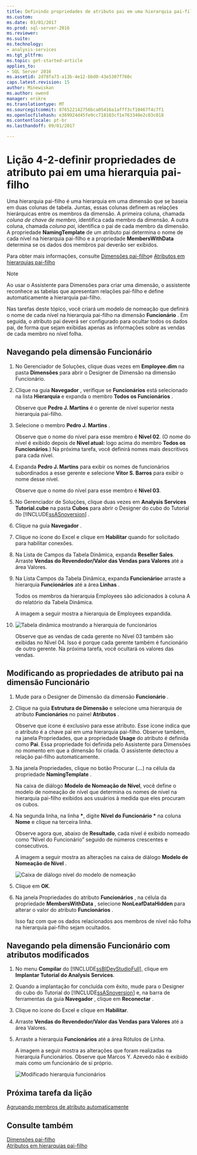 ```yaml
---
title: Definindo propriedades de atributo pai em uma hierarquia pai-filho | Microsoft Docs
ms.custom: 
ms.date: 03/01/2017
ms.prod: sql-server-2016
ms.reviewer: 
ms.suite: 
ms.technology:
- analysis-services
ms.tgt_pltfrm: 
ms.topic: get-started-article
applies_to:
- SQL Server 2016
ms.assetid: 2d78fa73-a13b-4e12-bbd0-43e5307f760c
caps.latest.revision: 15
author: Minewiskan
ms.author: owend
manager: erikre
ms.translationtype: MT
ms.sourcegitcommit: 876522142756bca05416a1afff3cf10467f4c7f1
ms.openlocfilehash: e369924d45fe9cc718103cf1e763340e2c03c018
ms.contentlocale: pt-br
ms.lasthandoff: 09/01/2017

---
```

# <a name="lesson-4-2---defining-parent-attribute-properties-in-a-parent-child-hierarchy"></a>Lição 4-2-definir propriedades de atributo pai em uma hierarquia pai-filho
Uma hierarquia pai-filho é uma hierarquia em uma dimensão que se baseia em duas colunas de tabela. Juntas, essas colunas definem as relações hierárquicas entre os membros da dimensão. A primeira coluna, chamada *coluna de chave de membro*, identifica cada membro da dimensão. A outra coluna, chamada *coluna pai*, identifica o pai de cada membro da dimensão. A propriedade **NamingTemplate** de um atributo pai determina o nome de cada nível na hierarquia pai-filho e a propriedade **MembersWithData** determina se os dados dos membros pai deverão ser exibidos.  
  
Para obter mais informações, consulte [Dimensões pai-filho](../analysis-services/multidimensional-models/parent-child-dimension.md)e [Atributos em hierarquias pai-filho](../analysis-services/multidimensional-models/parent-child-dimension-attributes.md)  
  
> [!NOTE]  
> Ao usar o Assistente para Dimensões para criar uma dimensão, o assistente reconhece as tabelas que apresentam relações pai-filho e define automaticamente a hierarquia pai-filho.  
  
Nas tarefas deste tópico, você criará um modelo de nomeação que definirá o nome de cada nível na hierarquia pai-filho na dimensão **Funcionário** . Em seguida, o atributo pai deverá ser configurado para ocultar todos os dados pai, de forma que sejam exibidas apenas as informações sobre as vendas de cada membro no nível folha.  
  
## <a name="browsing-the-employee-dimension"></a>Navegando pela dimensão Funcionário  
  
1.  No Gerenciador de Soluções, clique duas vezes em **Employee.dim** na pasta **Dimensões** para abrir o Designer de Dimensão na dimensão Funcionário.  
  
2.  Clique na guia **Navegador** , verifique se **Funcionários** está selecionado na lista **Hierarquia** e expanda o membro **Todos os Funcionários** .  
  
    Observe que **Pedro J. Martins** é o gerente de nível superior nesta hierarquia pai-filho.  
  
3.  Selecione o membro **Pedro J. Martins** .  
  
    Observe que o nome do nível para esse membro é **Nível 02**. (O nome do nível é exibido depois de **Nível atual:** logo acima do membro **Todos os Funcionários**.) Na próxima tarefa, você definirá nomes mais descritivos para cada nível.  
  
4.  Expanda **Pedro J. Martins** para exibir os nomes de funcionários subordinados a esse gerente e selecione **Vitor S. Barros** para exibir o nome desse nível.  
  
    Observe que o nome do nível para esse membro é **Nível 03**.  
  
5.  No Gerenciador de Soluções, clique duas vezes em **Analysis Services Tutorial.cube** na pasta **Cubos** para abrir o Designer do cubo do Tutorial do [!INCLUDE[ssASnoversion](../includes/ssasnoversion-md.md)] .  
  
6.  Clique na guia **Navegador** .  
  
7.  Clique no ícone do Excel e clique em **Habilitar** quando for solicitado para habilitar conexões.  
  
8.  Na Lista de Campos da Tabela Dinâmica, expanda **Reseller Sales**. Arraste **Vendas do Revendedor/Valor das Vendas para Valores** até a área Valores.  
  
9. Na Lista Campos da Tabela Dinâmica, expanda **Funcionário**e arraste a hierarquia **Funcionários** até a área **Linhas** .  
  
    Todos os membros da hierarquia Employees são adicionados à coluna A do relatório da Tabela Dinâmica.  
  
    A imagem a seguir mostra a hierarquia de Employees expandida.  
  
10. ![Tabela dinâmica mostrando a hierarquia de funcionários](../analysis-services/media/l4-employee-1.gif "tabela dinâmica mostrando a hierarquia de funcionários")  
  
    Observe que as vendas de cada gerente no Nível 03 também são exibidas no Nível 04. Isso é porque cada gerente também é funcionário de outro gerente. Na próxima tarefa, você ocultará os valores das vendas.  
  
## <a name="modifying-parent-attribute-properties-in-the-employee-dimension"></a>Modificando as propriedades de atributo pai na dimensão Funcionário  
  
1.  Mude para o Designer de Dimensão da dimensão **Funcionário** .  
  
2.  Clique na guia **Estrutura de Dimensão** e selecione uma hierarquia de atributo **Funcionários** no painel **Atributos** .  
  
    Observe que ícone é exclusivo para esse atributo. Esse ícone indica que o atributo é a chave pai em uma hierarquia pai-filho. Observe também, na janela Propriedades, que a propriedade **Usage** do atributo é definida como **Pai**. Essa propriedade foi definida pelo Assistente para Dimensões no momento em que a dimensão foi criada. O assistente detectou a relação pai-filho automaticamente.  
  
3.  Na janela Propriedades, clique no botão Procurar (**...**) na célula da propriedade **NamingTemplate** .  
  
    Na caixa de diálogo **Modelo de Nomeação de Nível**, você define o modelo de nomeação de nível que determina os nomes de nível na hierarquia pai-filho exibidos aos usuários à medida que eles procuram os cubos.  
  
4.  Na segunda linha, na linha **\***, digite **Nível do Funcionário \*** na coluna **Nome** e clique na terceira linha.  
  
    Observe agora que, abaixo de **Resultado**, cada nível é exibido nomeado como “Nível do Funcionário” seguido de números crescentes e consecutivos.  
  
    A imagem a seguir mostra as alterações na caixa de diálogo **Modelo de Nomeação de Nível** .  
  
    ![Caixa de diálogo nível do modelo de nomeação](../analysis-services/media/l4-namingtemplate.gif "caixa de diálogo do modelo de nomeação de nível")  
  
5.  Clique em **OK**.  
  
6.  Na janela Propriedades do atributo **Funcionários** , na célula da propriedade **MembersWithData** , selecione **NonLeafDataHidden** para alterar o valor do atributo **Funcionários** .  
  
    Isso faz com que os dados relacionados aos membros de nível não folha na hierarquia pai-filho sejam ocultados.  
  
## <a name="browsing-the-employee-dimension-with-the-modified-attributes"></a>Navegando pela dimensão Funcionário com atributos modificados  
  
1.  No menu **Compilar** do [!INCLUDE[ssBIDevStudioFull](../includes/ssbidevstudiofull-md.md)], clique em **Implantar Tutorial do Analysis Services**.  
  
2.  Quando a implantação for concluída com êxito, mude para o Designer do cubo do Tutorial do [!INCLUDE[ssASnoversion](../includes/ssasnoversion-md.md)] e, na barra de ferramentas da guia **Navegador** , clique em **Reconectar** .  
  
3.  Clique no ícone do Excel e clique em **Habilitar**.  
  
4.  Arraste **Vendas do Revendedor/Valor das Vendas para Valores** até a área Valores.  
  
5.  Arraste a hierarquia **Funcionários** até a área Rótulos de Linha.  
  
    A imagem a seguir mostra as alterações que foram realizadas na hierarquia Funcionários. Observe que Marcos Y. Azevedo não é exibido mais como um funcionário de si próprio.  
  
    ![Modificado hierarquia funcionários](../analysis-services/media/l4-employee-2.png "hierarquia funcionários modificada")  
  
## <a name="next-task-in-lesson"></a>Próxima tarefa da lição  
[Agrupando membros de atributo automaticamente](../analysis-services/lesson-4-3-automatically-grouping-attribute-members.md)  
  
## <a name="see-also"></a>Consulte também  
[Dimensões pai-filho](../analysis-services/multidimensional-models/parent-child-dimension.md)  
[Atributos em hierarquias pai-filho](../analysis-services/multidimensional-models/parent-child-dimension-attributes.md)  
  
  
  


